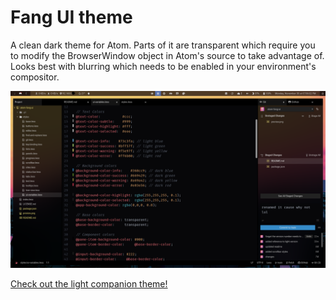 # Fang UI theme

A clean dark theme for Atom. Parts of it are transparent which require you to modify the BrowserWindow object in Atom's source to take advantage of. Looks best with blurring which needs to be enabled in your environment's compositor.

![Preview](preview.png)

[Check out the light companion theme!](https://github.com/katacarbix/atom-wave-ui)
